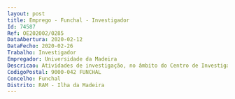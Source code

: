 ```yaml
--- 
layout: post
title: Emprego - Funchal - Investigador
Id: 74587
Ref: OE202002/0285
DataAbertura: 2020-02-12
DataFecho: 2020-02-26
Trabalho: Investigador
Empregador: Universidade da Madeira
Descricao: Atividades de investigação, no âmbito do Centro de Investigação, Desenvolvimento e Inovação em Turismo (Polo Madeira)
CodigoPostal: 9000-042 FUNCHAL
Concelho: Funchal
Distrito: RAM - Ilha da Madeira
--- 
```

